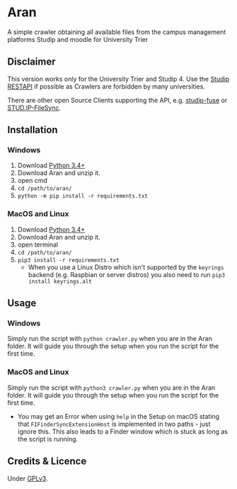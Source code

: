 # Aran

A simple crawler obtaining all available files from the campus management platforms
Studip and moodle for University Trier

## Disclaimer
This version works only for the University Trier and Studip 4.
Use the [Studip RESTAPI](https://docs.studip.de/develop/Entwickler/RESTAPI)
if possible as Crawlers are forbidden by many universities. 

There are other open Source Clients supporting the API, e.g. [studip-fuse](https://github.com/N-Coder/studip-fuse)
or [STUD.IP-FileSync](https://github.com/rockihack/Stud.IP-FileSync).

## Installation

### Windows

1. Download [Python 3.4+](https://www.python.org)
2. Download Aran and unzip it.
3. open cmd
4. ``` cd /path/to/aran/ ```
5. ```python -m pip install -r requirements.txt```

### MacOS and Linux
1. Download [Python 3.4+](https://www.python.org)
2. Download Aran and unzip it.
3. open terminal
4. ``` cd /path/to/aran/ ```
5. ```pip3 install -r requirements.txt```
    + When you use a Linux Distro which isn't supported by the ```keyrings``` backend (e.g. Raspbian or server distros)
you also need to run ```pip3 install keyrings.alt```
## Usage

### Windows
Simply run the script with ``` python crawler.py ``` when you are in the Aran folder.
It will guide you through the setup when you run the script for the first time.

### MacOS and Linux
Simply run the script with ``` python3 crawler.py ``` when you are in the Aran folder.
It will guide you through the setup when you run the script for the first time.
+ You may get an Error when using ```help``` in the Setup on macOS stating that ```FIFinderSyncExtensionHost``` is
implemented in two paths - just ignore this. This also leads to a Finder window which is stuck
as long as the script is running.


## Credits & Licence

Under [GPLv3](https://github.com/Xceron/studipcrawl/blob/master/LICENSE).
